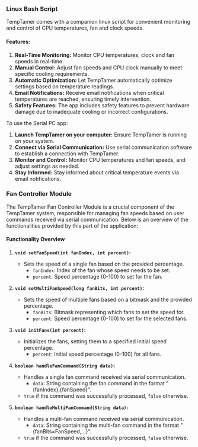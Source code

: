### Linux Bash Script

TempTamer comes with a companion linux script for convenient monitoring and control of CPU temperatures, fan and clock speeds.
#### Features:
1. **Real-Time Monitoring:** Monitor CPU temperatures, clock and fan speeds in real-time.
2. **Manual Control:** Adjust fan speeds and CPU clock manually to meet specific cooling requirements.
3. **Automatic Optimization:** Let TempTamer automatically optimize settings based on temperature readings.
4. **Email Notifications:** Receive email notifications when critical temperatures are reached, ensuring timely intervention.
5. **Safety Features:** The app includes safety features to prevent hardware damage due to inadequate cooling or incorrect configurations.

To use the Serial PC app:

1. **Launch TempTamer on your computer:** Ensure TempTamer is running on your system.
2. **Connect via Serial Communication:** Use serial communication software to establish a connection with TempTamer.
3. **Monitor and Control:** Monitor CPU temperatures and fan speeds, and adjust settings as needed.
4. **Stay Informed:** Stay informed about critical temperature events via email notifications.

### Fan Controller Module

The TempTamer Fan Controller Module is a crucial component of the TempTamer system, responsible for managing fan speeds based on user commands received via serial communication. Below is an overview of the functionalities provided by this part of the application:

#### Functionality Overview

1. **`void setFanSpeed(int fanIndex, int percent)`:**
   - Sets the speed of a single fan based on the provided percentage.
     - `fanIndex`: Index of the fan whose speed needs to be set.
     - `percent`: Speed percentage (0-100) to set for the fan.

2. **`void setMultiFanSpeed(long fanBits, int percent)`:**
   - Sets the speed of multiple fans based on a bitmask and the provided percentage.
     - `fanBits`: Bitmask representing which fans to set the speed for.
     - `percent`: Speed percentage (0-100) to set for the selected fans.

3. **`void initFans(int percent)`:**
   - Initializes the fans, setting them to a specified initial speed percentage.
     - `percent`: Initial speed percentage (0-100) for all fans.

4. **`boolean handleFanCommand(String data)`:**
   - Handles a single fan command received via serial communication.
     - `data`: String containing the fan command in the format "{fanIndex},{fanSpeed}".
   - `true` if the command was successfully processed, `false` otherwise.

5. **`boolean handleMultiFanCommand(String data)`:**
   - Handles a multi-fan command received via serial communication.
     - `data`: String containing the multi-fan command in the format "{fanBits=FanSpeed,...}".
   - `true` if the command was successfully processed, `false` otherwise.
